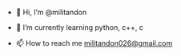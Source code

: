 - 👋 Hi, I’m @militandon
- 🌱 I’m currently learning python, c++, c

- 📫 How to reach me militandon026@gmail.com 

<!---
militandon/militandon is a ✨ special ✨ repository because its `README.md` (this file) appears on your GitHub profile.
You can click the Preview link to take a look at your changes.
--->
